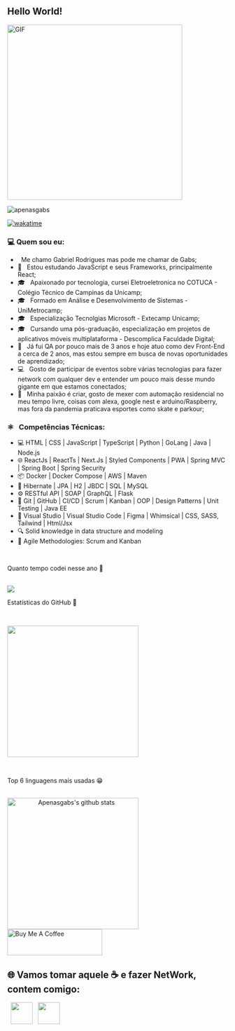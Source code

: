 
<h2> Hello World!</h2>
<img align="center" alt="GIF" src="https://becode.com.br/wp-content/uploads/2016/10/Por-que-usar-JavaScript.gif" width="400"/>
<p align="left"> <img src="https://komarev.com/ghpvc/?username=apenasgabs&label=Profile%20views&color=0e75b6&style=flat" alt="apenasgabs" /> </p>

[![wakatime](https://wakatime.com/badge/user/8dfbe3da-d84d-4ba9-83b3-86d819141416.svg)](https://wakatime.com/@8dfbe3da-d84d-4ba9-83b3-86d819141416)

<h3>  💻 Quem sou eu: </h3>

-   &nbsp; Me chamo Gabriel Rodrigues mas pode me chamar de Gabs;
- 🔭 &nbsp; Estou estudando JavaScript e seus Frameworks, principalmente React;
- 🎓 &nbsp; Apaixonado por tecnologia, cursei Eletroeletronica no COTUCA - Colégio Técnico de Campinas da Unicamp;
- 🎓 &nbsp; Formado em Análise e Desenvolvimento de Sistemas - UniMetrocamp;
- 🎓 &nbsp; Especialização Tecnolgias Microsoft - Extecamp Unicamp;
- 🎓 &nbsp; Cursando uma pós-graduação, especialização em projetos de aplicativos móveis multiplataforma - Descomplica Faculdade Digital;
- 💼 &nbsp; Já fui QA por pouco mais de 3 anos e hoje atuo como dev Front-End a cerca de 2 anos, mas estou sempre em busca de novas oportunidades de aprendizado;
- :computer: &nbsp; Gosto de participar de eventos sobre várias tecnologias para fazer network com qualquer dev e entender um pouco mais desse mundo gigante em que estamos conectados;
- :iphone: &nbsp; Minha paixão é criar, gosto de mexer com automação residencial no meu tempo livre, coisas com alexa, google nest e arduino/Raspberry, mas fora da pandemia praticava esportes como skate e parkour;

<h3>⚛️ &nbsp; Competências Técnicas: </h3>

- 💻 HTML | CSS | JavaScript | TypeScript | Python | GoLang | Java | Node.js<br>
- 🌐 ReactJs | ReactTs | Next.Js | Styled Components | PWA | Spring MVC | Spring Boot | Spring Security<br>
- 📦 Docker | Docker Compose | AWS | Maven<br>
- 🌿 Hibernate | JPA | H2 | JBDC | SQL | MySQL<br>
- ⚙️ RESTful API | SOAP | GraphQL | Flask<br>
- 🔧 Git | GitHub | CI/CD | Scrum | Kanban | OOP | Design Patterns | Unit Testing | Java EE<br>
- :art: Visual Studio | Visual Studio Code | Figma | Whimsical | CSS, SASS, Tailwind | Html/Jsx<br>
- 🔍 Solid knowledge in data structure and modeling<br>
- 🔄 Agile Methodologies: Scrum and Kanban<br>
<br>
<p align="left">Quanto tempo codei nesse ano 🤔</p>
<br>
<a align="center" href="https://info.apenasgabs.dev/api/wakatime?username=apenasgabs&layout=compact&theme=radical&locale=pt-br"><img align="center" src="https://info.apenasgabs.dev/api/wakatime?username=apenasgabs&layout=compact&theme=radical&locale=pt-br" />
</a>

<br>
<p align="left">Estatísticas do GitHub 🤩</p>
<br>

<a align="center" href="https://info.apenasgabs.dev/api?username=apenasgabs&show=reviews,prs_merged,prs_merged_percentage&show_icons=true&theme=radical"><img height=300 align="center" src="https://info.apenasgabs.dev/api?username=apenasgabs&include_all_commits=true&show=reviews,prs_merged,prs_merged_percentage&show_icons=true&theme=radical&locale=pt-br" />
</a>

<br>
<p align="left">Top 6 linguagens mais usadas 😁</p>
<br>
<a align="center" href="https://info.apenasgabs.dev/api/top-langs/?username=apenasgabs&locale=pt-br&hide=c,html,c%2B%2B,processing,makefile,nix,css&layout=pie&theme=radical"><img align="center" height=300  src="https://info.apenasgabs.dev/api/top-langs/?username=apenasgabs&hide=c,html,c%2B%2B,processing,makefile,nix,css&layout=pie&theme=radical&locale=pt-br" alt="Apenasgabs's github stats" />
</a>
<br>
<a href="https://www.buymeacoffee.com/apenasgabs" target="_blank"><img src="https://cdn.buymeacoffee.com/buttons/v2/default-yellow.png" alt="Buy Me A Coffee" style="height: 60px !important;width: 217px !important;" ></a>
<h2> 🌐 Vamos tomar aquele ☕ e fazer NetWork, contem comigo: </h2>
<p>
&nbsp; <a align="center" href="https://www.linkedin.com/in/Apenasgabs/" target="_blank" rel="noopener noreferrer"><img align="center" src="https://img.icons8.com/plasticine/100/000000/linkedin.png" width="50" /></a>
&nbsp; <a align="center" href="mailto:apenasgabs.dev@gmail.com" target="_blank" rel="noopener noreferrer"><img align="center" src="https://img.icons8.com/plasticine/100/000000/gmail.png"  width="50" /></a>
</p>


